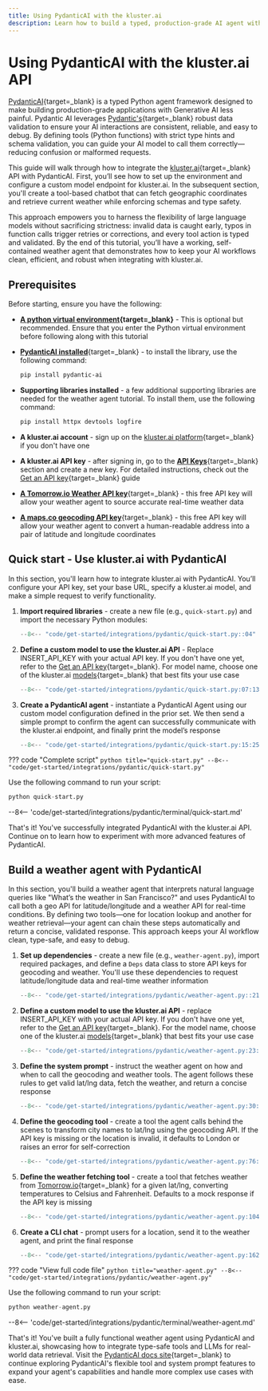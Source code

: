 ```yaml
---
title: Using PydanticAI with the kluster.ai
description: Learn how to build a typed, production-grade AI agent with PydanticAI using kluster.ai's API, ensuring robust validation and streamlined usage.
---
```


# Using PydanticAI with the kluster.ai API

[PydanticAI](https://ai.pydantic.dev/){target=\_blank} is a typed Python agent framework designed to make building production-grade applications with Generative AI less painful. Pydantic AI leverages [Pydantic's](https://docs.pydantic.dev/latest/){target=_blank} robust data validation to ensure your AI interactions are consistent, reliable, and easy to debug. By defining tools (Python functions) with strict type hints and schema validation, you can guide your AI model to call them correctly—reducing confusion or malformed requests.

This guide will walk through how to integrate the [kluster.ai](https://www.kluster.ai/){target=\_blank} API with PydanticAI. First, you’ll see how to set up the environment and configure a custom model endpoint for kluster.ai. In the subsequent section, you'll create a tool-based chatbot that can fetch geographic coordinates and retrieve current weather while enforcing schemas and type safety.

This approach empowers you to harness the flexibility of large language models without sacrificing strictness: invalid data is caught early, typos in function calls trigger retries or corrections, and every tool action is typed and validated. By the end of this tutorial, you’ll have a working, self-contained weather agent that demonstrates how to keep your AI workflows clean, efficient, and robust when integrating with kluster.ai.

## Prerequisites

Before starting, ensure you have the following:

- **[A python virtual environment](https://packaging.python.org/en/latest/guides/installing-using-pip-and-virtual-environments/){target=\_blank}** - This is optional but recommended. Ensure that you enter the Python virtual environment before following along with this tutorial
- [**PydanticAI installed**](https://github.com/pydantic/pydantic-ai){target=\_blank} - to install the library, use the following command:

    ```bash
    pip install pydantic-ai 
    ```

- **Supporting libraries installed** - a few additional supporting libraries are needed for the weather agent tutorial. To install them, use the following command:
    ```bash
    pip install httpx devtools logfire
    ```

- **A kluster.ai account** - sign up on the [kluster.ai platform](https://platform.kluster.ai/signup){target=\_blank} if you don't have one

- **A kluster.ai API key** - after signing in, go to the [**API Keys**](https://platform.kluster.ai/apikeys){target=\_blank} section and create a new key. For detailed instructions, check out the [Get an API key](/get-started/get-api-key/){target=\_blank} guide

- [**A Tomorrow.io Weather API key**](https://www.tomorrow.io/weather-api/){target=\_blank} - this free API key will allow your weather agent to source accurate real-time weather data

- [**A maps.co geocoding API key**](https://geocode.maps.co/){target=\_blank} - this free API key will allow your weather agent to convert a human-readable address into a pair of latitude and longitude coordinates

## Quick start - Use kluster.ai with PydanticAI

In this section, you'll learn how to integrate kluster.ai with PydanticAI. You’ll configure your API key, set your base URL, specify a kluster.ai model, and make a simple request to verify functionality.

1. **Import required libraries** - create a new file (e.g., `quick-start.py`) and import the necessary Python modules:

    ```python title="quick-start.py"
    --8<-- "code/get-started/integrations/pydantic/quick-start.py::04"
    ```

2. **Define a custom model to use the kluster.ai API** - Replace INSERT_API_KEY with your actual API key. If you don't have one yet, refer to the [Get an API key](/get-started/get-api-key/){target=\_blank}. For model name, choose one of the kluster.ai [models](/api-reference/reference/#list-supported-models){target=_blank} that best fits your use case

    ```python title="quick-start.py"
    --8<-- "code/get-started/integrations/pydantic/quick-start.py:07:13"
    ```

3. **Create a PydanticAI agent** - instantiate a PydanticAI Agent using our custom model configuration defined in the prior set. We then send a simple prompt to confirm the agent can successfully communicate with the kluster.ai endpoint, and finally print the model’s response 

    ```python title="quick-start.py"
    --8<-- "code/get-started/integrations/pydantic/quick-start.py:15:25"
    ```

??? code "Complete script"
    ```python title="quick-start.py"
    --8<-- "code/get-started/integrations/pydantic/quick-start.py"
    ```

Use the following command to run your script:

```python
python quick-start.py
```

--8<-- 'code/get-started/integrations/pydantic/terminal/quick-start.md'

That's it! You've successfully integrated PydanticAI with the kluster.ai API. Continue on to learn how to experiment with more advanced features of PydanticAI.

## Build a weather agent with PydanticAI

In this section, you'll build a weather agent that interprets natural language queries like "What’s the weather in San Francisco?" and uses PydanticAI to call both a geo API for latitude/longitude and a weather API for real-time conditions. By defining two tools—one for location lookup and another for weather retrieval—your agent can chain these steps automatically and return a concise, validated response. This approach keeps your AI workflow clean, type-safe, and easy to debug.

1. **Set up dependencies** - create a new file (e.g., `weather-agent.py`), import required packages, and define a `Deps` data class to store API keys for geocoding and weather. You'll use these dependencies to request latitude/longitude data and real-time weather information

    ```python
    --8<-- "code/get-started/integrations/pydantic/weather-agent.py::21"
    ```

2. **Define a custom model to use the kluster.ai API** - replace INSERT_API_KEY with your actual API key. If you don't have one yet, refer to the [Get an API key](/get-started/get-api-key/){target=\_blank}. For the model name, choose one of the kluster.ai [models](/api-reference/reference/#list-supported-models){target=_blank} that best fits your use case

    ```python
    --8<-- "code/get-started/integrations/pydantic/weather-agent.py:23:28"
    ```

3. **Define the system prompt** - instruct the weather agent on how and when to call the geocoding and weather tools. The agent follows these rules to get valid lat/lng data, fetch the weather, and return a concise response

    ```python
    --8<-- "code/get-started/integrations/pydantic/weather-agent.py:30:74"
    ```

4. **Define the geocoding tool** - create a tool the agent calls behind the scenes to transform city names to lat/lng using the geocoding API. If the API key is missing or the location is invalid, it defaults to London or raises an error for self-correction

    ```python
    --8<-- "code/get-started/integrations/pydantic/weather-agent.py:76:102"
    ```

5. **Define the weather fetching tool** - create a tool that fetches weather from [Tomorrow.io](https://www.tomorrow.io/weather-api/){target=_blank} for a given lat/lng, converting temperatures to Celsius and Fahrenheit. Defaults to a mock response if the API key is missing

    ```python
    --8<-- "code/get-started/integrations/pydantic/weather-agent.py:104:160"
    ```

6. **Create a CLI chat** - prompt users for a location, send it to the weather agent, and print the final response

    ```python
    --8<-- "code/get-started/integrations/pydantic/weather-agent.py:162:194"
    ```

??? code "View full code file"
    ```python title="weather-agent.py"
    --8<-- "code/get-started/integrations/pydantic/weather-agent.py"
    ```

Use the following command to run your script:

```python
python weather-agent.py
```

--8<-- 'code/get-started/integrations/pydantic/terminal/weather-agent.md'

That's it! You've built a fully functional weather agent using PydanticAI and kluster.ai, showcasing how to integrate type-safe tools and LLMs for real-world data retrieval. Visit the [PydanticAI docs site](https://ai.pydantic.dev/){target=\_blank} to continue exploring PydanticAI's flexible tool and system prompt features to expand your agent's capabilities and handle more complex use cases with ease.